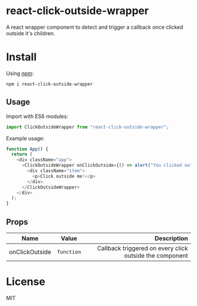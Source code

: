 # react-click-outside-wrapper

A react wrapper component to detect and trigger a callback once clicked outside it's children.

# Install

Using [npm](http://npmjs.org):

```
npm i react-click-outside-wrapper
```

## Usage

Import with ES6 modules:

```js
import ClickOutsideWrapper from "react-click-outside-wrapper";
```

Example usage:

```js
function App() {
  return (
    <div className="app">
      <ClickOutsideWrapper onClickOutside={() => alert("You clicked outside!")}>
        <div className="item">
          <p>Click outside me!</p>
        </div>
      </ClickOutsideWrapper>
    </div>
  );
}
```

## Props

| Name           |   Value    |                                             Description |
| -------------- | :--------: | ------------------------------------------------------: |
| onClickOutside | `function` | Callback triggered on every click outside the component |

# License

MIT
